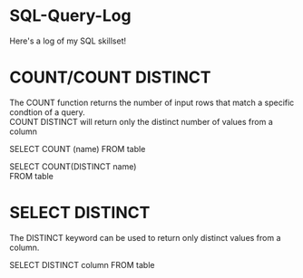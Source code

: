 # SQL-Query-Log
Here's a log of my SQL skillset!

# COUNT/COUNT DISTINCT
The COUNT function returns the number of input rows that match a specific condtion of a query.<br/>
COUNT DISTINCT will return only the distinct number of values from a column<br/>

SELECT COUNT (name) FROM table

SELECT COUNT(DISTINCT name)<br/>
FROM table

# SELECT DISTINCT
The DISTINCT keyword can be used to return only distinct values from a column.

SELECT DISTINCT column FROM table
